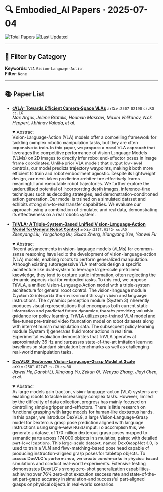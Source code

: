 # 🔍 Embodied_AI Papers · 2025-07-04

[![Total Papers](https://img.shields.io/badge/Papers-3-2688EB)]()
[![Last Updated](https://img.shields.io/badge/dynamic/json?url=https://api.github.com/repos/tavish9/awesome-daily-AI-arxiv/commits/main&query=%24.commit.author.date&label=updated&color=orange)]()

---

## 📌 Filter by Category
**Keywords**: `VLA` `Vision-Language-Action`  
**Filter**: `None`

---

## 📚 Paper List

- **[cVLA: Towards Efficient Camera-Space VLAs](https://arxiv.org/abs/2507.02190)**  `arXiv:2507.02190`  `cs.RO` `cs.LG`  
  _Max Argus, Jelena Bratulic, Houman Masnavi, Maxim Velikanov, Nick Heppert, Abhinav Valada, et al._
  <details open><summary>Abstract</summary>
  Vision-Language-Action (VLA) models offer a compelling framework for tackling complex robotic manipulation tasks, but they are often expensive to train. In this paper, we propose a novel VLA approach that leverages the competitive performance of Vision Language Models (VLMs) on 2D images to directly infer robot end-effector poses in image frame coordinates. Unlike prior VLA models that output low-level controls, our model predicts trajectory waypoints, making it both more efficient to train and robot embodiment agnostic. Despite its lightweight design, our next-token prediction architecture effectively learns meaningful and executable robot trajectories. We further explore the underutilized potential of incorporating depth images, inference-time techniques such as decoding strategies, and demonstration-conditioned action generation. Our model is trained on a simulated dataset and exhibits strong sim-to-real transfer capabilities. We evaluate our approach using a combination of simulated and real data, demonstrating its effectiveness on a real robotic system.
  </details>

- **[TriVLA: A Triple-System-Based Unified Vision-Language-Action Model for General Robot Control](https://arxiv.org/abs/2507.01424)**  `arXiv:2507.01424`  `cs.RO`  
  _Zhenyang Liu, Yongchong Gu, Sixiao Zheng, Xiangyang Xue, Yanwei Fu_
  <details open><summary>Abstract</summary>
  Recent advancements in vision-language models (VLMs) for common-sense reasoning have led to the development of vision-language-action (VLA) models, enabling robots to perform generalized manipulation. Although existing autoregressive VLA methods design a specific architecture like dual-system to leverage large-scale pretrained knowledge, they tend to capture static information, often neglecting the dynamic aspects vital for embodied tasks. To this end, we propose TriVLA, a unified Vision-Language-Action model with a triple-system architecture for general robot control. The vision-language module (System 2) interprets the environment through vision and language instructions. The dynamics perception module (System 3) inherently produces visual representations that encompass both current static information and predicted future dynamics, thereby providing valuable guidance for policy learning. TriVLA utilizes pre-trained VLM model and fine-tunes pre-trained video foundation model on robot datasets along with internet human manipulation data. The subsequent policy learning module (System 1) generates fluid motor actions in real time. Experimental evaluation demonstrates that TriVLA operates at approximately 36 Hz and surpasses state-of-the-art imitation learning baselines on standard simulation benchmarks as well as challenging real-world manipulation tasks.
  </details>

- **[DexVLG: Dexterous Vision-Language-Grasp Model at Scale](https://arxiv.org/abs/2507.02747)**  `arXiv:2507.02747`  `cs.CV` `cs.RO`  
  _Jiawei He, Danshi Li, Xinqiang Yu, Zekun Qi, Wenyao Zhang, Jiayi Chen, et al._
  <details open><summary>Abstract</summary>
  As large models gain traction, vision-language-action (VLA) systems are enabling robots to tackle increasingly complex tasks. However, limited by the difficulty of data collection, progress has mainly focused on controlling simple gripper end-effectors. There is little research on functional grasping with large models for human-like dexterous hands. In this paper, we introduce DexVLG, a large Vision-Language-Grasp model for Dexterous grasp pose prediction aligned with language instructions using single-view RGBD input. To accomplish this, we generate a dataset of 170 million dexterous grasp poses mapped to semantic parts across 174,000 objects in simulation, paired with detailed part-level captions. This large-scale dataset, named DexGraspNet 3.0, is used to train a VLM and flow-matching-based pose head capable of producing instruction-aligned grasp poses for tabletop objects. To assess DexVLG's performance, we create benchmarks in physics-based simulations and conduct real-world experiments. Extensive testing demonstrates DexVLG's strong zero-shot generalization capabilities-achieving over 76% zero-shot execution success rate and state-of-the-art part-grasp accuracy in simulation-and successful part-aligned grasps on physical objects in real-world scenarios.
  </details>
